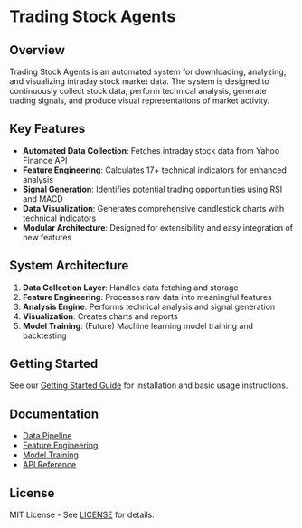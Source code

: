 # Trading Stock Agents

## Overview
Trading Stock Agents is an automated system for downloading, analyzing, and visualizing intraday stock market data. The system is designed to continuously collect stock data, perform technical analysis, generate trading signals, and produce visual representations of market activity.

## Key Features
- **Automated Data Collection**: Fetches intraday stock data from Yahoo Finance API
- **Feature Engineering**: Calculates 17+ technical indicators for enhanced analysis
- **Signal Generation**: Identifies potential trading opportunities using RSI and MACD
- **Data Visualization**: Generates comprehensive candlestick charts with technical indicators
- **Modular Architecture**: Designed for extensibility and easy integration of new features

## System Architecture
1. **Data Collection Layer**: Handles data fetching and storage
2. **Feature Engineering**: Processes raw data into meaningful features
3. **Analysis Engine**: Performs technical analysis and signal generation
4. **Visualization**: Creates charts and reports
5. **Model Training**: (Future) Machine learning model training and backtesting

## Getting Started
See our [Getting Started Guide](getting_started.md) for installation and basic usage instructions.

## Documentation
- [Data Pipeline](data_pipeline/overview.md)
- [Feature Engineering](features/overview.md)
- [Model Training](models/overview.md)
- [API Reference](api/overview.md)

## License
MIT License - See [LICENSE](LICENSE) for details.
